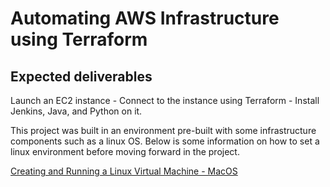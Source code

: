 # Automating AWS Infrastructure using Terraform

## Expected deliverables
Launch an EC2 instance - Connect to the instance using Terraform -  Install Jenkins, Java, and Python on it.

This project was built in an environment pre-built with some infrastructure components such as a linux OS. Below is some information on how to set a linux  environment before moving forward in the project.

[Creating and Running a Linux Virtual Machine - MacOS](https://developer.apple.com/documentation/virtualization/creating_and_running_a_linux_virtual_machine)
 
